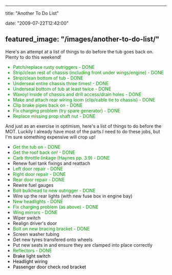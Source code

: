 
---
title: "Another To Do List"

date: "2009-07-22T12:42:00"

featured_image: "/images/another-to-do-list/"
---


Here's an attempt at a list of things to do before the tub goes back on.  Plenty to do this weekend!
<ul><li style="color: rgb(0, 153, 0);"><span style="color: rgb(0, 153, 0);">Patch/replace rusty outriggers - DONE</span></li><li style="color: rgb(0, 153, 0);"><span style="color: rgb(0, 153, 0);">Strip/clean rest of chassis (including front under wings/engine) - DONE</span>
</li><li style="color: rgb(0, 153, 0);">Strip/clean bottom of tub - DONE
</li><li style="color: rgb(0, 153, 0);"><span style="color: rgb(0, 153, 0);">Underseal entire chassis three times! - DONE</span>
</li><li style="color: rgb(0, 153, 0);">Underseal bottom of tub at least twice - DONE
</li><li style="color: rgb(0, 153, 0);">Waxoyl inside of chassis and drill access/drain holes - DONE
</li><li style="color: rgb(0, 153, 0);"><span style="color: rgb(0, 153, 0);">Make and attach rear wiring loom (clip/cable tie to chassis) - DONE</span>
</li><li style="color: rgb(0, 102, 0);"><span style="color: rgb(0, 153, 0);">Clip brake pipes back on - DONE</span>
</li><li style="color: rgb(0, 102, 0);"><span style="color: rgb(0, 153, 0);">Fix charging problem (try spare generator) - DONE</span></li><li><span style="color: rgb(0, 153, 0);"><span style="color: rgb(0, 153, 0);">Replace missing prop shaft nut - DONE</span>
</span></li></ul>And just as an exercise in optimism, here's a list of things to do before the MOT.  Luckily I already have most of the parts I need to do these jobs, but I'm sure something expensive will crop up!<ul><li><span style="color: rgb(0, 153, 0);">Get the tub on - DONE</span>
</li><li><span style="color: rgb(0, 153, 0);">Get the roof back on! - DONE</span>
</li><li style="color: rgb(0, 153, 0);">Carb throttle linkage (Haynes pp. 3.9) - DONE</li><li>Renew fuel tank fixings and reattach</li><li><span style="color: rgb(0, 153, 0);">Left door repair - DONE</span>
</li><li><span style="color: rgb(0, 153, 0);">Right door repair - DONE</span>
</li><li><span style="color: rgb(0, 153, 0);">Rear door repair - DONE</span>
</li><li>Rewire fuel gauges</li><li><span style="color: rgb(0, 153, 0);">Bolt bulkhead to new outrigger - DONE</span>
</li><li>Wire up the rear lights (with new fuse box in engine bay)</li><li><span style="color: rgb(0, 153, 0);">New headlights - DONE</span>
</li><li style="color: rgb(0, 153, 0);">Fix charging problem (as above) - DONE
</li><li><span style="color: rgb(0, 153, 0);">Wing mirrors - DONE</span>
</li><li>Wiper switch
</li><li>Realign driver's door</li><li><span style="color: rgb(0, 153, 0);">Bolt on new bracing bracket - DONE</span>
</li><li>Screen washer tubing</li><li>Get new tyres transfered onto wheels</li><li>Put new seats in and ensure they are clamped into place correctly</li><li><span style="color: rgb(0, 153, 0);">Reflectors - DONE</span></li><li><span style="color: rgb(0, 153, 0);"><span style="color: rgb(0, 0, 0);">Brake light switch</span></span></li><li><span style="color: rgb(0, 153, 0);"><span style="color: rgb(0, 0, 0);">Headlight wiring</span></span></li><li><span style="color: rgb(0, 153, 0);"><span style="color: rgb(0, 0, 0);">Passenger door check rod bracket
</span></span></li></ul>